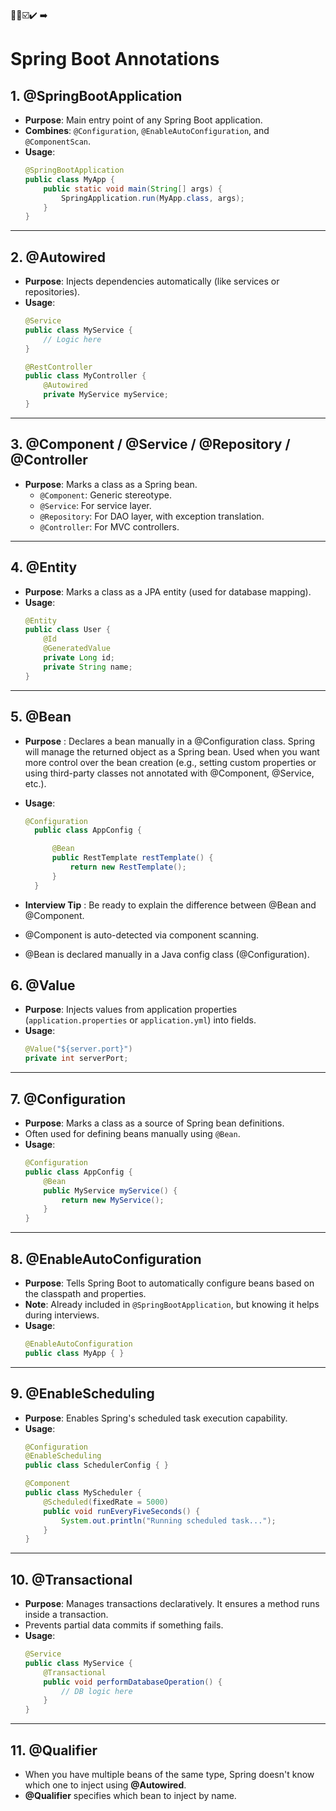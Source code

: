 🔴🔵☑️✔️ ➡️

# Spring Boot Annotations

## 1. @SpringBootApplication
- **Purpose**: Main entry point of any Spring Boot application.
- **Combines**: `@Configuration`, `@EnableAutoConfiguration`, and `@ComponentScan`.
- **Usage**:
  ```java
  @SpringBootApplication
  public class MyApp {
      public static void main(String[] args) {
          SpringApplication.run(MyApp.class, args);
      }
  }
  ```

---

## 2. @Autowired
- **Purpose**: Injects dependencies automatically (like services or repositories).
- **Usage**:
  ```java
  @Service
  public class MyService {
      // Logic here
  }

  @RestController
  public class MyController {
      @Autowired
      private MyService myService;
  }
  ```

---

## 3. @Component / @Service / @Repository / @Controller
- **Purpose**: Marks a class as a Spring bean.
  - `@Component`: Generic stereotype.
  - `@Service`: For service layer.
  - `@Repository`: For DAO layer, with exception translation.
  - `@Controller`: For MVC controllers.

---



## 4. @Entity
- **Purpose**: Marks a class as a JPA entity (used for database mapping).
- **Usage**:
  ```java
  @Entity
  public class User {
      @Id
      @GeneratedValue
      private Long id;
      private String name;
  }
  ```

---

## 5. @Bean
- **Purpose** : Declares a bean manually in a @Configuration class. Spring will manage the returned object
      as a Spring bean. Used when you want more control over the bean creation (e.g., setting custom 
      properties or using third-party classes not annotated with @Component, @Service, etc.).

- **Usage**:
  ```Java
  @Configuration
    public class AppConfig {
  
        @Bean
        public RestTemplate restTemplate() {
            return new RestTemplate();
        }
    }
  ```
- **Interview Tip** : Be ready to explain the difference between @Bean and @Component.
 - @Component is auto-detected via component scanning.
 - @Bean is declared manually in a Java config class (@Configuration).



## 6. @Value
- **Purpose**: Injects values from application properties (`application.properties` or `application.yml`) into fields.
- **Usage**:
  ```java
  @Value("${server.port}")
  private int serverPort;
  ```

---

## 7. @Configuration
- **Purpose**: Marks a class as a source of Spring bean definitions.
- Often used for defining beans manually using `@Bean`.
- **Usage**:
  ```java
  @Configuration
  public class AppConfig {
      @Bean
      public MyService myService() {
          return new MyService();
      }
  }
  ```

---

## 8. @EnableAutoConfiguration
- **Purpose**: Tells Spring Boot to automatically configure beans based on the classpath and properties.
- **Note**: Already included in `@SpringBootApplication`, but knowing it helps during interviews.
- **Usage**:
  ```java
  @EnableAutoConfiguration
  public class MyApp { }
  ```

---

## 9. @EnableScheduling
- **Purpose**: Enables Spring's scheduled task execution capability.
- **Usage**:
  ```java
  @Configuration
  @EnableScheduling
  public class SchedulerConfig { }

  @Component
  public class MyScheduler {
      @Scheduled(fixedRate = 5000)
      public void runEveryFiveSeconds() {
          System.out.println("Running scheduled task...");
      }
  }
  ```

---

## 10. @Transactional
- **Purpose**: Manages transactions declaratively. It ensures a method runs inside a transaction.
- Prevents partial data commits if something fails.
- **Usage**:
  ```java
  @Service
  public class MyService {
      @Transactional
      public void performDatabaseOperation() {
          // DB logic here
      }
  }
  ```

---


## 11. @Qualifier
- When you have multiple beans of the same type, Spring doesn't know which one to inject using **@Autowired**.
- **@Qualifier** specifies which bean to inject by name.


